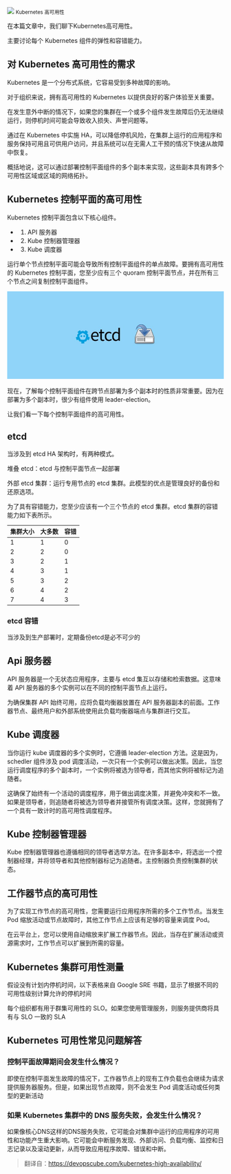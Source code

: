 <img src="/assets/image/k8s.png" style="max-width: 70%; height: auto;">
<small>Kubernetes 高可用性</small>

在本篇文章中，我们聊下Kubernetes高可用性。

主要讨论每个 Kubernetes 组件的弹性和容错能力。


## 对 Kubernetes 高可用性的需求

Kubernetes 是一个分布式系统，它容易受到多种故障的影响。

对于组织来说，拥有高可用性的 Kubernetes 以提供良好的客户体验至关重要。

在发生意外中断的情况下，如果您的集群在一个或多个组件发生故障后仍无法继续运行，则停机时间可能会导致收入损失、声誉问题等。

通过在 Kubernetes 中实施 HA，可以降低停机风险，在集群上运行的应用程序和服务保持可用且可供用户访问，并且系统可以在无需人工干预的情况下快速从故障中恢复。

概括地说，这可以通过部署控制平面组件的多个副本来实现，这些副本具有跨多个可用性区域或区域的网络拓扑。

## Kubernetes 控制平面的高可用性

Kubernetes 控制平面包含以下核心组件。

- 1. API 服务器
- 2. Kube 控制器管理器
- 3. Kube 调度器

运行单个节点控制平面可能会导致所有控制平面组件的单点故障。要拥有高可用性的 Kubernetes 控制平面，您至少应有三个 quoram 控制平面节点，并在所有三个节点之间复制控制平面组件。

![](image-1.png)

现在，了解每个控制平面组件在跨节点部署为多个副本时的性质非常重要。因为在部署为多个副本时，很少有组件使用 leader-election。

让我们看一下每个控制平面组件的高可用性。

## etcd

当涉及到 etcd HA 架构时，有两种模式。

堆叠 etcd：etcd 与控制平面节点一起部署

外部 etcd 集群：运行专用节点的 etcd 集群。此模型的优点是管理良好的备份和还原选项。

为了具有容错能力，您至少应该有一个三个节点的 etcd 集群。etcd 集群的容错能力如下表所示。

|集群大小 |大多数|容错|
|-----|----|----|
|1|	1|	0
|2|	2|	0
|3|	2|	1
|4|	3|	1
|5|	3|	2
|6|	4|	2
|7|	4|	3

### etcd 容错

当涉及到生产部署时，定期备份etcd是必不可少的

## Api 服务器

API 服务器是一个无状态应用程序，主要与 etcd 集互以存储和检索数据。这意味着 API 服务器的多个实例可以在不同的控制平面节点上运行。

为确保集群 API 始终可用，应将负载均衡器放置在 API 服务器副本的前面。工作器节点、最终用户和外部系统使用此负载均衡器端点与集群进行交互。

## Kube 调度器

当你运行 kube 调度器的多个实例时，它遵循 leader-election 方法。这是因为，schedler 组件涉及 pod 调度活动，一次只有一个实例可以做出决策。因此，当您运行调度程序的多个副本时，一个实例将被选为领导者，而其他实例将被标记为追随者。

这确保了始终有一个活动的调度程序，用于做出调度决策，并避免冲突和不一致。如果是领导者，则追随者将被选为领导者并接管所有调度决策。这样，您就拥有了一个具有一致计时的高可用性调度程序。

## Kube 控制器管理器

Kube 控制器管理器也遵循相同的领导者选举方法。在许多副本中，将选出一个控制器经理，并将领导者和其他控制器标记为追随者。主控制器负责控制集群的状态。


## 工作器节点的高可用性

为了实现工作节点的高可用性，您需要运行应用程序所需的多个工作节点。当发生 Pod 缩放活动或节点故障时，其他工作节点上应该有足够的容量来调度 Pod。

在云平台上，您可以使用自动缩放来扩展工作器节点。因此，当存在扩展活动或资源需求时，工作节点可以扩展到所需的容量。

## Kubernetes 集群可用性测量

假设没有计划内停机时间，以下表格来自 Google SRE 书籍，显示了根据不同的可用性级别计算允许的停机时间


每个组织都有用于群集可用性的 SLO。如果您使用管理服务，则服务提供商将具有与 SLO 一致的 SLA


## Kubernetes 可用性常见问题解答

### 控制平面故障期间会发生什么情况？

即使在控制平面发生故障的情况下，工作器节点上的现有工作负载也会继续为请求提供服务器服务。但是，如果出现节点故障，则不会发生 Pod 调度活动或任何类型的更新活动

### 如果 Kubernetes 集群中的 DNS 服务失败，会发生什么情况？

如果像核心DNS这样的DNS服务失败，它可能会对集群中运行的应用程序的可用性和功能产生重大影响。它可能会中断服务发现、外部访问、负载均衡、监控和日志记录以及滚动更新，从而导致应用程序故障、错误和中断。

>翻译自：https://devopscube.com/kubernetes-high-availability/